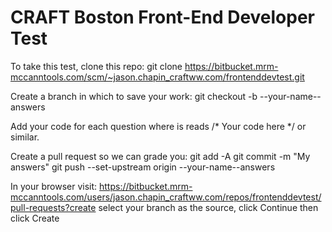 # CRAFT Boston Front-End Developer Test

To take this test, clone this repo:
  git clone https://bitbucket.mrm-mccanntools.com/scm/~jason.chapin_craftww.com/frontenddevtest.git


Create a branch in which to save your work:
  git checkout -b --your-name--answers

Add your code for each question where is reads
    /* Your code here */
or similar.

Create a pull request so we can grade you:
  git add -A
  git commit -m "My answers"
  git push --set-upstream origin --your-name--answers

In your browser visit:
https://bitbucket.mrm-mccanntools.com/users/jason.chapin_craftww.com/repos/frontenddevtest/pull-requests?create
select your branch as the source, click Continue
then click Create



